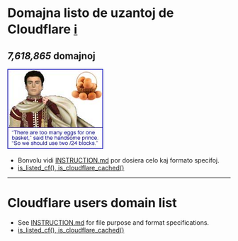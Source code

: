 # Domajna listo de uzantoj de Cloudflare [ℹ](https://sercxi.nnpaefp7pkadbxxkhz2agtbv2a4g5sgo2fbmv3i7czaua354334uqqad.onion/ss/list_dbcf.php)


[//]: # (do not edit me; start)

## *7,618,865* domajnoj

[//]: # (do not edit me; end)


![](../../image/eggsinbasket.jpg)

- Bonvolu vidi [INSTRUCTION.md](../../INSTRUCTION.md) por dosiera celo kaj formato specifoj.
- [is_listed_cf(), is_cloudflare_cached()](../../tool/example.json.is_cloudflare.php)


-----

# Cloudflare users domain list

- See [INSTRUCTION.md](../../INSTRUCTION.md) for file purpose and format specifications.
- [is_listed_cf(), is_cloudflare_cached()](../../tool/example.json.is_cloudflare.php)
